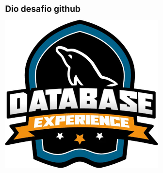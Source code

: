# Dio desafio github

![Esse desafio da plataforma **[DIO](https://dio.me)** que é uma das atribuições do Bootcamp Database Experience!](/assets/imagens/Database_Experience.png)
